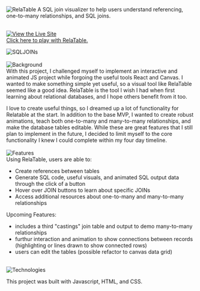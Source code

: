 <img src="https://i.ibb.co/phckjfq/relatable-logo-1.png" alt="RelaTable">
A SQL join visualizer to help users understand referencing, one-to-many relationships, and SQL joins.
<br><br>

<a href="https://hollyjphilly.github.io/RelaTable/" target="_blank"><img src="https://i.ibb.co/yVxMY01/livesite.png" alt="View the Live Site"></a>
<br>
<a href="https://hollyjphilly.github.io/RelaTable/" target="_blank">Click here to play with RelaTable.</a>
<br>

<img src="https://i.ibb.co/FD8NG6w/relatable.gif" alt="SQLJOINs" border="0"><br>
<br>
<img src="https://i.ibb.co/0fggMSW/background.png" alt="Background"><br>
With this project, I challenged myself to implement an interactive and animated JS project while forgoing the useful tools React and Canvas. I wanted to make something simple yet useful, so a visual tool like RelaTable seemed like a good idea. RelaTable is the tool I wish I had when first learning about relational databases, and I hope others benefit from it too.

I love to create useful things, so I dreamed up a lot of functionality for Relatable at the start. In addition to the base MVP, I wanted to create robust animations, teach both one-to-many and many-to-many relationships, and make the database tables editable. While these are great features that I still plan to implement in the future, I decided to limit myself to the core functionality I knew I could complete within my four day timeline.
<br><br>
<img src="https://i.ibb.co/cQKkk9q/features.png" alt="Features"><br>
Using RelaTable, users are able to:
* Create references between tables
* Generate SQL code, useful visuals, and animated SQL output data through the click of a button
* Hover over JOIN buttons to learn about specific JOINs
* Access additional resources about one-to-many and many-to-many relationships

Upcoming Features:
* includes a third "castings" join table and output to demo many-to-many relationships
* furthur interaction and animation to show connections between records (highlighting or lines drawn to show connected rows)
* users can edit the tables (possible refactor to canvas data grid)

<br>
<img src="https://i.ibb.co/bXqKBRM/technologies.png" alt="Technologies">
<p>This project was built with Javascript, HTML, and CSS.</p>
